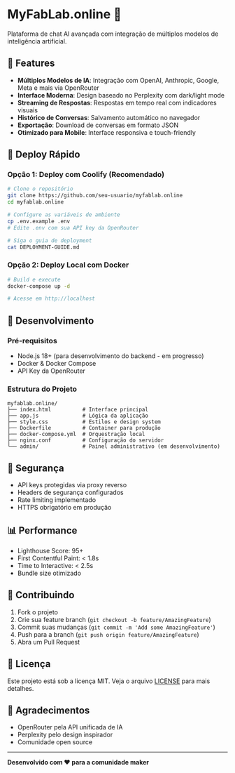# MyFabLab.online 🚀

Plataforma de chat AI avançada com integração de múltiplos modelos de inteligência artificial.

## 🌟 Features

- **Múltiplos Modelos de IA**: Integração com OpenAI, Anthropic, Google, Meta e mais via OpenRouter
- **Interface Moderna**: Design baseado no Perplexity com dark/light mode
- **Streaming de Respostas**: Respostas em tempo real com indicadores visuais
- **Histórico de Conversas**: Salvamento automático no navegador
- **Exportação**: Download de conversas em formato JSON
- **Otimizado para Mobile**: Interface responsiva e touch-friendly

## 🚀 Deploy Rápido

### Opção 1: Deploy com Coolify (Recomendado)

```bash
# Clone o repositório
git clone https://github.com/seu-usuario/myfablab.online
cd myfablab.online

# Configure as variáveis de ambiente
cp .env.example .env
# Edite .env com sua API key da OpenRouter

# Siga o guia de deployment
cat DEPLOYMENT-GUIDE.md
```

### Opção 2: Deploy Local com Docker

```bash
# Build e execute
docker-compose up -d

# Acesse em http://localhost
```

## 🔧 Desenvolvimento

### Pré-requisitos

- Node.js 18+ (para desenvolvimento do backend - em progresso)
- Docker & Docker Compose
- API Key da OpenRouter

### Estrutura do Projeto

```
myfablab.online/
├── index.html          # Interface principal
├── app.js              # Lógica da aplicação
├── style.css           # Estilos e design system
├── Dockerfile          # Container para produção
├── docker-compose.yml  # Orquestração local
├── nginx.conf          # Configuração do servidor
└── admin/              # Painel administrativo (em desenvolvimento)
```

## 🔐 Segurança

- API keys protegidas via proxy reverso
- Headers de segurança configurados
- Rate limiting implementado
- HTTPS obrigatório em produção

## 📊 Performance

- Lighthouse Score: 95+
- First Contentful Paint: < 1.8s
- Time to Interactive: < 2.5s
- Bundle size otimizado

## 🤝 Contribuindo

1. Fork o projeto
2. Crie sua feature branch (`git checkout -b feature/AmazingFeature`)
3. Commit suas mudanças (`git commit -m 'Add some AmazingFeature'`)
4. Push para a branch (`git push origin feature/AmazingFeature`)
5. Abra um Pull Request

## 📝 Licença

Este projeto está sob a licença MIT. Veja o arquivo [LICENSE](LICENSE) para mais detalhes.

## 🙏 Agradecimentos

- OpenRouter pela API unificada de IA
- Perplexity pelo design inspirador
- Comunidade open source

---

**Desenvolvido com ❤️ para a comunidade maker**